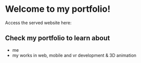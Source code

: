 # Welcome to my portfolio!

Access the served website here:

## Check my portfolio to learn about

* me
* my works in web, mobile and vr development & 3D animation
